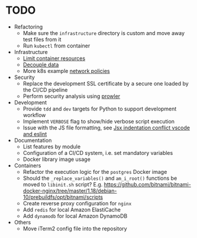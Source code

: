 # TODO

- Refactoring
  - Make sure the `infrastructure` directory is custom and move away test files from it
  - Run `kubectl` from container
- Infrastructure
  - [Limit container resources](https://docs.docker.com/config/containers/resource_constraints/)
  - [Decouple data](https://www.terraform.io/docs/modules/composition.html)
  - More k8s example [network policies](https://www.stackrox.com/post/2019/04/setting-up-kubernetes-network-policies-a-detailed-guide/)
- Security
  - Replace the development SSL certificate by a secure one loaded by the CI/CD pipeline
  - Perform security analysis using [prowler](https://github.com/toniblyx/prowler)
- Development
  - Provide `tdd` and `dev` targets for Python to support development workflow
  - Implement `VERBOSE` flag to show/hide verbose script execution
  - Issue with the JS file formatting, see [Jsx indentation conflict vscode and eslint](https://stackoverflow.com/questions/48674208/jsx-indentation-conflict-vscode-and-eslint)
- Documentation
  - List features by module
  - Configuration of a CI/CD system, i.e. set mandatory variables
  - Docker library image usage
- Containers
  - Refactor the execution logic for the `postgres` Docker image
  - Should the `_replace_variables()` and `am_i_root()` functions be moved to `libinit.sh` script? E.g. https://github.com/bitnami/bitnami-docker-nginx/tree/master/1.18/debian-10/prebuildfs/opt/bitnami/scripts
  - Create reverse proxy configuration for `nginx`
  - Add `redis` for local Amazon ElastiCache
  - Add `dynamodb` for local Amazon DynamoDB
- Others
  - Move iTerm2 config file into the repository
